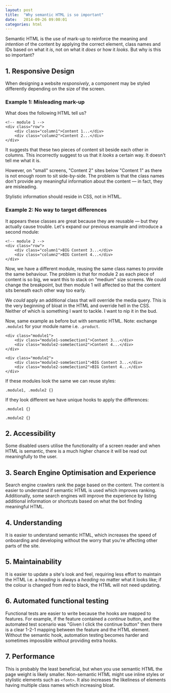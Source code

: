 ```yaml
---
layout: post
title:  "Why semantic HTML is so important"
date:   2014-09-26 09:00:01
categories: html
---
```


Semantic HTML is the use of mark-up to reinforce the meaning and *intention* of the content by applying the correct element, class names and IDs based on what it *is*, not on what it *does* or how it *looks*. But why is this so important?

## 1. Responsive Design

When designing a website *responsively*, a component may be styled differently depending on the size of the screen.

### Example 1: Misleading mark-up

What does the following HTML tell us?

	<!-- module 1 -->
	<div class="row">
		<div class="column1">Content 1...</div>
		<div class="column2">Content 2...</div>
	</div>

It suggests that these two pieces of content sit beside each other in columns. This incorrectly suggest to us that it *looks* a certain way. It doesn't tell me what it is.

However, on "small" screens, "Content 2" sites below "Content 1" as there is not enough room to sit side-by-side. The problem is that the class names don't provide any meaningful information about the content &mdash; in fact, they are misleading.

Stylistic information should reside in CSS, not in HTML.

### Example 2: No way to target differences

It appears these classes are great because they are reusable &mdash; but they actually cause trouble. Let's expand our previous example and introduce a second module:

	<!-- module 2 -->
	<div class="row">
		<div class="column1">BIG Content 3...</div>
		<div class="column2">BIG Content 4...</div>
	</div>

Now, we have a different module, reusing the same class names to provide the same behaviour. The problem is that for module 2 as each piece of content is so big, we want this to stack on "medium" size screens. We could change the breakpoint, but then module 1 will  affected so that the content sits beneath each other way too early.

We *could* apply an additional class that will override the media query. This is the very beginning of bloat in the HTML and override hell in the CSS. Neither of which is something I want to tackle. I want to nip it in the bud.

Now, same example as before but with semantic HTML. Note: exchange `.module1` for your module name i.e. `.product`.

	<div class="module1">
		<div class="module1-someSection1">Content 3...</div>
		<div class="module2-someSection2">Content 4...</div>
	</div>

	<div class="module2">
		<div class="module2-someSection1">BIG Content 3...</div>
		<div class="module2-someSection2">BIG Content 4...</div>
	</div>

If these modules look the same we can reuse styles:

	.module1, .module2 {}

If they look different we have unique hooks to apply the differences:

	.module1 {}

	.module2 {}

## 2. Accessibility

Some disabled users utilise the functionality of a screen reader and when HTML is semantic, there is a much higher chance it will be read out meaningfully to the user.

## 3. Search Engine Optimisation and Experience

Search engine crawlers rank the page based on the content. The content is easier to understand if semantic HTML is used which improves ranking. Additionally, some search engines will improve the experience by listing additional information or shortcuts based on what the bot finding meaningful HTML.

## 4. Understanding

It is easier to understand semantic HTML, which increases the speed of onboarding and developing without the worry that you're affecting other parts of the site.

## 5. Maintainability

It is easier to update a site's look and feel, requiring less effort to maintain the HTML i.e. a *heading* is always a *heading* no matter what it looks like; if the colour is changed from red to black, the HTML will not need updating.

## 6. Automated functional testing

Functional tests are easier to write because the hooks are mapped to features. For example, if the feature contained a *continue* button, and the automated test scenario was "Given I click the continue button" then there is a clear 1-2-1 mapping between the feature and the HTML element. Without the semantic hook, automation testing becomes harder and sometimes impossible without providing extra hooks.

## 7. Performance

This is probably the least beneficial, but when you use semantic HTML the page weight is likely smaller. Non-semantic HTML might use inline styles or stylistic elements such as `<font>`. It also increases the likeliness of elements having multiple class names which increasing bloat.